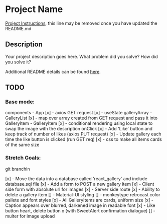 # Project Name

[Project Instructions](./INSTRUCTIONS.md), this line may be removed once you have updated the README.md

## Description

Your project description goes here. What problem did you solve? How did you solve it?

Additional README details can be found [here](https://github.com/PrimeAcademy/readme-template/blob/master/README.md).

## TODO
### Base mode:

components
    - App
        [x] - axios GET request
        [x] - useState galleryArray
    - GalleryList
        [x] - map over array created from GET request and pass it into GalleryItem
    - GalleryItem
        [x] - conditional rendering using local state to swap the image with the description onClick
        [x] - Add 'Like' button and keep track of number of likes (axios PUT request)
        [x] - Update gallery each time the like button is clicked (run GET req)
        [x] - css to make all items cards of the same size

### Stretch Goals:

git branchin

[x] - Move the data into a database called 'react_gallery' and include database.sql file
[x] - Add a form to POST a new gallery item
    [x] - Client side form with absolute url for images
    [x] - Server side route
[x] - Ability to delete a gallery item
[] - Material-UI styling
    [] - monkeytype retrocast color pallete and font styles
    [x] - All GalleryItems are cards, uniform size
    [x] - Caption appears over blurred, darkened image in readable font
    [x] - Like button heart, delete button x (with SweetAlert confirmation dialogue)
[] - multer for image upload